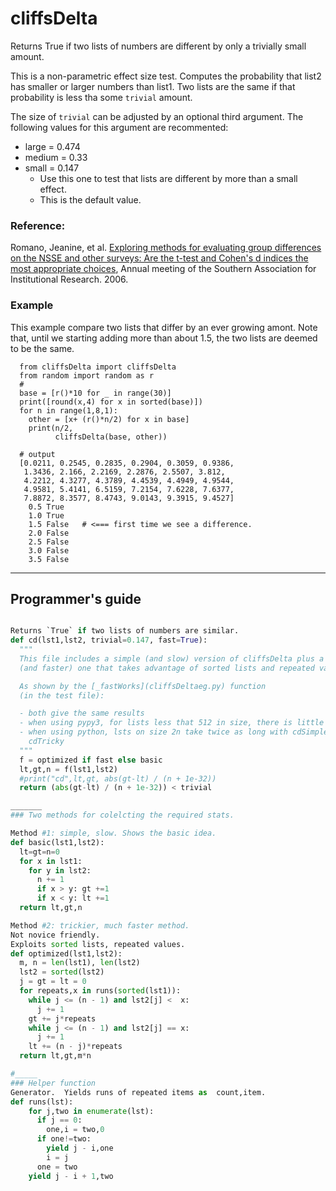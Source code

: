 
# cliffsDelta


Returns True if two lists of numbers are different by only a trivially small amount.

This is a non-parametric effect size test. Computes the probability that list2 has smaller
or larger numbers than list1. Two lists are the same if that probability is less
tha some `trivial` amount.

The size of `trivial` can be adjusted by an optional third argument.
The following values for this argument are recommented:

- large  = 0.474
- medium = 0.33
- small  = 0.147 
     - Use this one to test that lists are different by more than a small effect.
     - This is the default value.
 

### Reference:

Romano, Jeanine, et al. [Exploring methods for evaluating group differences on
the NSSE and other surveys: Are the t-test and Cohen's d indices the most
appropriate
choices](http://www.coedu.usf.edu/main/departments/me/documents/methodsforevaluatinggroup.pdf),
Annual meeting of the Southern Association for Institutional Research. 2006.


### Example

This example compare two lists that differ by an ever growing amont.
Note that, until we starting adding more than about 1.5, the two
lists are deemed to be the same.

      from cliffsDelta import cliffsDelta
      from random import random as r
      #
      base = [r()*10 for _ in range(30)]
      print([round(x,4) for x in sorted(base)])
      for n in range(1,8,1):
        other = [x+ (r()*n/2) for x in base]
        print(n/2, 
              cliffsDelta(base, other))

      # output
      [0.0211, 0.2545, 0.2835, 0.2904, 0.3059, 0.9386, 
       1.3436, 2.166, 2.2169, 2.2876, 2.5507, 3.812, 
       4.2212, 4.3277, 4.3789, 4.4539, 4.4949, 4.9544, 
       4.9581, 5.4141, 6.5159, 7.2154, 7.6228, 7.6377, 
       7.8872, 8.3577, 8.4743, 9.0143, 9.3915, 9.4527]
        0.5 True   
        1.0 True
        1.5 False   # <=== first time we see a difference.
        2.0 False
        2.5 False
        3.0 False
        3.5 False


______
## Programmer's guide

```python

Returns `True` if two lists of numbers are similar.
def cd(lst1,lst2, trivial=0.147, fast=True):
  """
  This file includes a simple (and slow) version of cliffsDelta plus a trickier
  (and faster) one that takes advantage of sorted lists and repeated values.

  As shown by the [_fastWorks](cliffsDeltaeg.py) function 
  (in the test file):

  - both give the same results
  - when using pypy3, for lists less that 512 in size, there is little difference.
  - when using python, lsts on size 2n take twice as long with cdSimple than with
    cdTricky
  """
  f = optimized if fast else basic
  lt,gt,n = f(lst1,lst2)
  #print("cd",lt,gt, abs(gt-lt) / (n + 1e-32))
  return (abs(gt-lt) / (n + 1e-32)) < trivial

_______
### Two methods for colelcting the required stats.

Method #1: simple, slow. Shows the basic idea.
def basic(lst1,lst2):
  lt=gt=n=0
  for x in lst1:
    for y in lst2:
      n += 1
      if x > y: gt +=1
      if x < y: lt +=1
  return lt,gt,n

Method #2: trickier, much faster method.
Not novice friendly.
Exploits sorted lists, repeated values.
def optimized(lst1,lst2):  
  m, n = len(lst1), len(lst2)
  lst2 = sorted(lst2)
  j = gt = lt = 0
  for repeats,x in runs(sorted(lst1)):
    while j <= (n - 1) and lst2[j] <  x: 
      j += 1
    gt += j*repeats
    while j <= (n - 1) and lst2[j] == x: 
      j += 1
    lt += (n - j)*repeats
  return lt,gt,m*n

#_____
### Helper function
Generator.  Yields runs of repeated items as  count,item.
def runs(lst): 
    for j,two in enumerate(lst):
      if j == 0:
        one,i = two,0
      if one!=two:
        yield j - i,one
        i = j
      one = two
    yield j - i + 1,two
```

